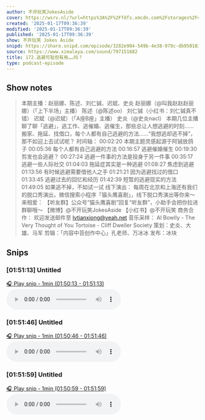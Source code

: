 ```yaml
---
author: 不开玩笑JokesAside
cover: https://wsrv.nl/?url=https%3A%2F%2Ffdfs.xmcdn.com%2Fstorages%2F4f2e-audiofreehighqps%2FB9%2FAC%2FGMCoOSIHMWXTAAHfxQG8UYh8.jpeg&w=200&h=200
created: '2025-01-17T09:36:39'
modified: '2025-01-17T09:36:39'
published: '2025-01-17T09:36:39'
show: 不开玩笑 Jokes Aside
snipd: https://share.snipd.com/episode/3282e904-549b-4e38-979c-db950183d57c
source: https://www.ximalaya.com/sound/797151682
title: 172.逃避可耻但有用……吗？
type: podcast-episode
---
```



## Show notes
> 本期主播：赵丽娜、陈述、刘仁铖、迟斌、史炎 
> 赵丽娜（@叫我赵赵赵丽娜）（「上下半场」主播）
> 陈述（@陈述oo）
> 刘仁铖（小红书：刘仁铖真不错）
> 迟斌（@迟斌）（「A座B座」主播）
> 史炎（@史炎nacl）
> 本期几位主播聊了聊「逃避」，逃工作、逃催婚、逃催生，那些总让人想逃避的时刻……搬家、拖延、找借口，每个人都有自己逃避的方法……“我想逃却逃不掉”，那不如迎上去试试呢？
> 时间轴：
> 00:02:20 本期主题灵感起源于阿铖放鸽子
> 00:05:36 每个人都有自己逃避的方法
> 00:16:57 逃避催婚催生
> 00:19:30 剪发也会逃避？
> 00:27:24 逃避一件事的方法是投身于另一件事
> 00:35:17 逃避一些人际社交
> 01:04:03 拖延症其实是一种逃避
> 01:08:27 焦虑到逃避
> 01:13:56 有时候逃避需要借他人之手
> 01:21:21 因为逃避找过的借口
> 01:33:45 逃避过去的回忆和经历
> 01:42:39 短暂的逃避现实的方法
> 01:49:05 如果逃不掉，不如试一试
> 线下演出： 
> 每周在北京和上海还有我们的脱口秀演出，微信搜索小程序「猫头鹰喜剧」，线下脱口秀演出等你来～
> 来相爱：
> 【听友群】公众号“猫头鹰喜剧”回复“听友群”，小助手会把你拉进群聊哦～
> 【微博】@不开玩笑JokesAside
> 【小红书】@不开玩笑
> 商务合作：
> 欢迎发送邮件至 lvtianxiong@yeah.net
> 音乐采样：
> Al Bowlly - The Very Thought of You
> Tortoise - Cliff Dweller Society
> 策划：史炎、大雄、马军
> 剪辑：「内容中苔创作中心」孔老师、万冰冰
> 发布：冰块

## Snips
### [01:51:13] Untitled
[🎧 Play snip - 1min️ (01:50:13 - 01:51:13)](https://share.snipd.com/snip/2b4b593f-e87f-41f1-9cfb-a335297cd73b)
<audio controls> <source src="https://tk.wavpub.com/WPDL_nNFXbagmYVDbGQwTTdCMWffwAusYavUTeSuWAFhurPdvaxFdEcGUwpswkd-72.m4a#t=01:50:13,01:51:13"> </audio>
### [01:51:46] Untitled
[🎧 Play snip - 1min️ (01:50:46 - 01:51:46)](https://share.snipd.com/snip/7d388d31-64d4-40dc-a0e1-7814b4da66b6)
<audio controls> <source src="https://tk.wavpub.com/WPDL_nNFXbagmYVDbGQwTTdCMWffwAusYavUTeSuWAFhurPdvaxFdEcGUwpswkd-72.m4a#t=01:50:46,01:51:46"> </audio>
### [01:51:59] Untitled
[🎧 Play snip - 1min️ (01:50:59 - 01:51:59)](https://share.snipd.com/snip/4fc52d50-17ea-4d25-bc03-562baf68f545)
<audio controls> <source src="https://tk.wavpub.com/WPDL_nNFXbagmYVDbGQwTTdCMWffwAusYavUTeSuWAFhurPdvaxFdEcGUwpswkd-72.m4a#t=01:50:59,01:51:59"> </audio>
